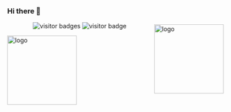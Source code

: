 ### Hi there 👋
<img src="https://github-readme-stats.vercel.app/api?username=jackysp&show_icons=true" alt="logo" height="160" align="right" style="margin: 5px; " />
<p  align="center">
<img src="https://visitor-badge.laobi.icu/badge?page_id=jackysp" alt="visitor badges"/>
<img src="https://komarev.com/ghpvc/?username=jackysp&label=Visitors" alt="visitor badge"/>       
</p>
<img src="https://github-profile-trophy.vercel.app/?username=jackysp&theme=flat&column=7&margin-w=10" alt="logo" height="160" align="center" />
